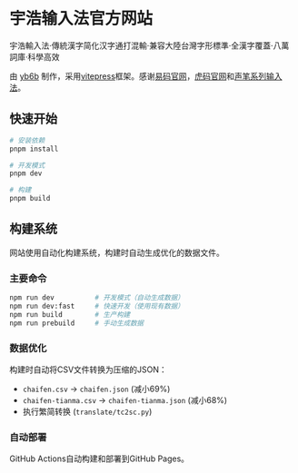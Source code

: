 # 宇浩输入法官方网站

宇浩輸入法·傳統漢字简化汉字通打混輸·兼容大陸台灣字形標準·全漢字覆蓋·八萬詞庫·科學高效

由 [yb6b](https://github.com/yb6b) 制作，采用[vitepress](https://vitepress.dev/zh/)框架。感谢[易码官网](yb6b.github.io/yima/)，[虎码官网](https://www.tiger-code.com/)和[声笔系列输入法](https://sbxlm.github.io/)。

## 快速开始

```bash
# 安装依赖
pnpm install

# 开发模式
pnpm dev

# 构建
pnpm build
```

## 构建系统

网站使用自动化构建系统，构建时自动生成优化的数据文件。

### 主要命令

```bash
npm run dev          # 开发模式（自动生成数据）
npm run dev:fast     # 快速开发（使用现有数据）
npm run build        # 生产构建
npm run prebuild     # 手动生成数据
```

### 数据优化

构建时自动将CSV文件转换为压缩的JSON：

- `chaifen.csv` → `chaifen.json` (减小69%)
- `chaifen-tianma.csv` → `chaifen-tianma.json` (减小68%)
- 执行繁简转换 (`translate/tc2sc.py`)

### 自动部署

GitHub Actions自动构建和部署到GitHub Pages。
